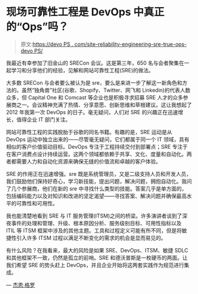 # 现场可靠性工程是 DevOps 中真正的“Ops”吗？

> 原文:[https://devo PS . com/site-reliability-engineering-sre-true-ops-devo PS/](https://devops.com/site-reliability-engineering-sre-true-ops-devops/)

我最近有幸参加了旧金山的 SRECon 会议。这是第三年，650 名与会者聚集在一起学习和分享他们的经验，见解和网站可靠性工程(SRE)的做法。

大多数 SRECon 与会者要么被认为是 sre，要么是来进一步了解这一新角色和方法的。虽然“独角兽”社区(谷歌、Shopify、Twitter、网飞和 Linkedin)的代表人数众多，但 Capital One 和 Comcast 等企业也是积极寻求招募 SRE 人才的众多参展商之一。会议精神充满了热情、分享意愿、创新思维和草根建议。这让我想起了 2012 年我第一次 DevOps 的日子。毫无疑问，人们对 SRE 的兴趣正在迅速增长，值得企业 IT 部门关注。

网站可靠性工程的实践脱胎于谷歌的同名书籍。有趣的是，SRE 运动是从 DevOps 运动中独立出来的——尽管毫无疑问，它们都属于同一个 IT 领域，具有相似的客户价值驱动目标。DevOps 专注于工程持续交付到部署点；SRE 专注于在客户消费点设计持续运营。这两个领域都依赖于共享、文化、度量和自动化。两者都需要人力和自动化资源来确保无缝的价值流和卓越的客户体验。

SRE 的作用正在迅速增强。sre 既是系统管理员，又是二级支持人员和开发人员，我们鼓励他们保持好奇心，学习新技能，提出问题，解决问题，拥抱自动化。我问了几个参展商，他们在新的 sre 中寻找什么类型的技能。答案几乎是单方面的，包括编码能力以及对知识和改进的坚定渴望——寻找答案、解决问题并确保最高水平的可靠性和可用性。

我也能清楚地看到 SRE 与 IT 服务管理(ITSM)之间的桥梁。许多演讲者谈到了深夜事件的处理和管理、升级、根本原因分析、服务级别目标、可用性指标以及 ITIL 等 ITSM 框架中涉及的其他主题。工具和过程定义可能有所不同，但是将敏捷性引入许多 ITSM 过程以满足不断变化的需求的机会是显而易见的。

有什么风险？在我看来，最大的风险是如果 SRE、DevOps、ITSM、敏捷 SDLC 和其他框架不一致，仍然是孤立的前哨。SRE 和德沃普斯是一枚硬币的两面。让我们希望 SRE 的势头赶上 DevOps，并且企业开始将这两套实践作为规范进行集成。

— [杰恩·格罗](https://devops.com/author/jgroll/)